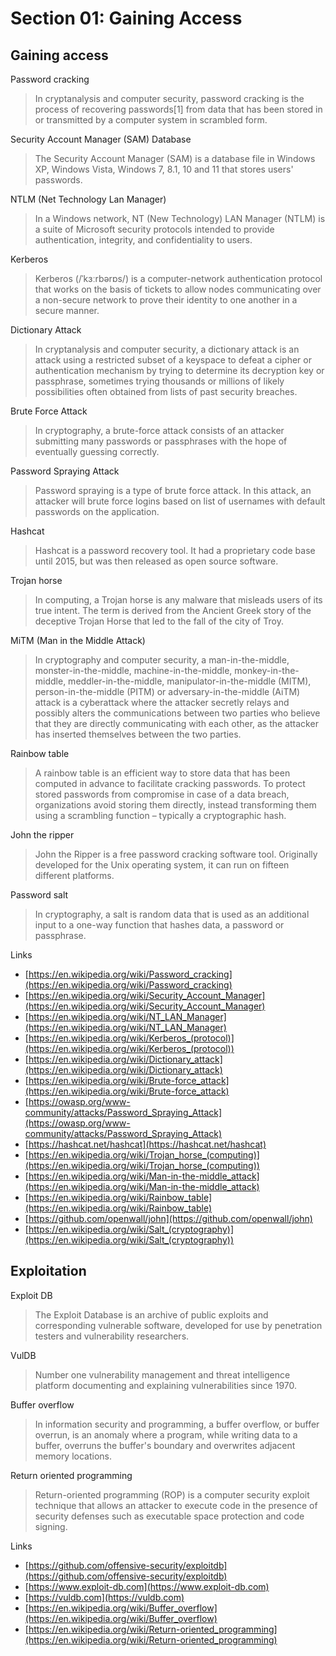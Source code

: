 # Section 01: Gaining Access

## Gaining access
Password cracking
> In cryptanalysis and computer security, password cracking is the process of recovering passwords[1] from data that has been stored in or transmitted by a computer system in scrambled form.

Security Account Manager (SAM) Database
> The Security Account Manager (SAM) is a database file in Windows XP, Windows Vista, Windows 7, 8.1, 10 and 11 that stores users' passwords.

NTLM (Net Technology Lan Manager)
> In a Windows network, NT (New Technology) LAN Manager (NTLM) is a suite of Microsoft security protocols intended to provide authentication, integrity, and confidentiality to users.

Kerberos
> Kerberos (/ˈkɜːrbərɒs/) is a computer-network authentication protocol that works on the basis of tickets to allow nodes communicating over a non-secure network to prove their identity to one another in a secure manner.

Dictionary Attack
> In cryptanalysis and computer security, a dictionary attack is an attack using a restricted subset of a keyspace to defeat a cipher or authentication mechanism by trying to determine its decryption key or passphrase, sometimes trying thousands or millions of likely possibilities often obtained from lists of past security breaches.

Brute Force Attack
> In cryptography, a brute-force attack consists of an attacker submitting many passwords or passphrases with the hope of eventually guessing correctly.

Password Spraying Attack
> Password spraying is a type of brute force attack.
> In this attack, an attacker will brute force logins based on list of usernames with default passwords on the application.

Hashcat
> Hashcat is a password recovery tool.
> It had a proprietary code base until 2015, but was then released as open source software.

Trojan horse
> In computing, a Trojan horse is any malware that misleads users of its true intent.
> The term is derived from the Ancient Greek story of the deceptive Trojan Horse that led to the fall of the city of Troy.

MiTM (Man in the Middle Attack)
> In cryptography and computer security, a man-in-the-middle, monster-in-the-middle, machine-in-the-middle, monkey-in-the-middle, meddler-in-the-middle, manipulator-in-the-middle (MITM), person-in-the-middle (PITM) or adversary-in-the-middle (AiTM) attack is a cyberattack where the attacker secretly relays and possibly alters the communications between two parties who believe that they are directly communicating with each other, as the attacker has inserted themselves between the two parties.

Rainbow table
> A rainbow table is an efficient way to store data that has been computed in advance to facilitate cracking passwords.
> To protect stored passwords from compromise in case of a data breach, organizations avoid storing them directly, instead transforming them using a scrambling function – typically a cryptographic hash.
 
John the ripper
> John the Ripper is a free password cracking software tool.
> Originally developed for the Unix operating system, it can run on fifteen different platforms.

Password salt
> In cryptography, a salt is random data that is used as an additional input to a one-way function that hashes data, a password or passphrase.

Links
- [https://en.wikipedia.org/wiki/Password_cracking](https://en.wikipedia.org/wiki/Password_cracking)
- [https://en.wikipedia.org/wiki/Security_Account_Manager](https://en.wikipedia.org/wiki/Security_Account_Manager)
- [https://en.wikipedia.org/wiki/NT_LAN_Manager](https://en.wikipedia.org/wiki/NT_LAN_Manager)
- [https://en.wikipedia.org/wiki/Kerberos_(protocol)](https://en.wikipedia.org/wiki/Kerberos_(protocol))
- [https://en.wikipedia.org/wiki/Dictionary_attack](https://en.wikipedia.org/wiki/Dictionary_attack)
- [https://en.wikipedia.org/wiki/Brute-force_attack](https://en.wikipedia.org/wiki/Brute-force_attack)
- [https://owasp.org/www-community/attacks/Password_Spraying_Attack](https://owasp.org/www-community/attacks/Password_Spraying_Attack)
- [https://hashcat.net/hashcat](https://hashcat.net/hashcat)
- [https://en.wikipedia.org/wiki/Trojan_horse_(computing)](https://en.wikipedia.org/wiki/Trojan_horse_(computing))
- [https://en.wikipedia.org/wiki/Man-in-the-middle_attack](https://en.wikipedia.org/wiki/Man-in-the-middle_attack)
- [https://en.wikipedia.org/wiki/Rainbow_table](https://en.wikipedia.org/wiki/Rainbow_table)
- [https://github.com/openwall/john](https://github.com/openwall/john)
- [https://en.wikipedia.org/wiki/Salt_(cryptography)](https://en.wikipedia.org/wiki/Salt_(cryptography))

## Exploitation
Exploit DB
> The Exploit Database is an archive of public exploits and corresponding vulnerable software, developed for use by penetration testers and vulnerability researchers.

VulDB
> Number one vulnerability management and threat intelligence platform documenting and explaining vulnerabilities since 1970.

Buffer overflow
> In information security and programming, a buffer overflow, or buffer overrun, is an anomaly where a program, while writing data to a buffer, overruns the buffer's boundary and overwrites adjacent memory locations.

Return oriented programming
> Return-oriented programming (ROP) is a computer security exploit technique that allows an attacker to execute code in the presence of security defenses such as executable space protection and code signing.
 
Links
- [https://github.com/offensive-security/exploitdb](https://github.com/offensive-security/exploitdb)
- [https://www.exploit-db.com](https://www.exploit-db.com)
- [https://vuldb.com](https://vuldb.com)
- [https://en.wikipedia.org/wiki/Buffer_overflow](https://en.wikipedia.org/wiki/Buffer_overflow)
- [https://en.wikipedia.org/wiki/Return-oriented_programming](https://en.wikipedia.org/wiki/Return-oriented_programming)

